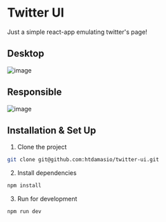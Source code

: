 # Twitter UI
Just a simple react-app emulating twitter's page!

## Desktop
![image](https://user-images.githubusercontent.com/27792676/219991449-aae9500f-0e77-4026-97a2-720d045973e7.png)

## Responsible
![image](https://user-images.githubusercontent.com/27792676/219991569-c30a1c77-cb6a-4f44-abb2-3d31447d99f5.png)

## Installation & Set Up
1. Clone the project
```sh
git clone git@github.com:htdamasio/twitter-ui.git
```

2. Install dependencies
```sh
npm install
```

3. Run for development
```sh
npm run dev
```
